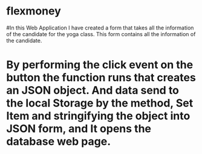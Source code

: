 # flexmoney

#In this Web Application I have created a form that takes all the information of the candidate for the yoga class. This form contains all the information of the candidate.
# By performing the click event on the button the function runs that creates an JSON object. And data send to the local Storage by the method, Set Item and stringifying the object into JSON form, and It opens the database web page.

